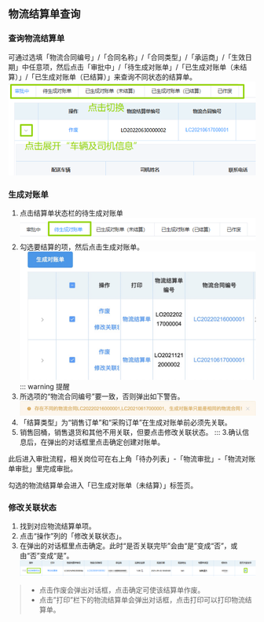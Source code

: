 ## 物流结算单查询
### 查询物流结算单
可通过选填「物流合同编号」/「合同名称」/「合同类型」/「承运商」/「生效日期」中任意项，然后点击「审批中」/「待生成对账单」/「已生成对账单（未结算）」/「已生成对账单（已结算）」来查询不同状态的结算单。  
![图片](/images/logistics/logistics5.png)  
### 生成对账单
1. 点击结算单状态栏的<kbd>待生成对账单</kbd>
![图片](/images/logistics/logistics7.png)  
2. 勾选要结算的项，然后点击<kbd>生成对账单</kbd>。  
![图片](/images/logistics/wljsdcx2.jpg)  
::: warning 提醒
1. 所选项的“物流合同编号”要一致，否则弹出如下警告。  
![图片](/images/logistics/wljsdcx3.jpg)  
2. 「结算类型」为“销售订单”和“采购订单”在生成对账单前必须先关联。
3. 销售回桶，销售退货和其他不用关联，但要点击<kbd>修改关联状态</kbd>。
:::
3.确认信息后，在弹出的对话框里点击<kbd>确定创建对账单</kbd>。  

此后进入审批流程，相关岗位可在右上角「待办列表」-「物流审批」-「物流对账单审批」里完成审批。  
<ShowImg src="/images/process/wl-wldzdsp.png" text="“物流对账单审批”的审批流程图"/>  

勾选的物流结算单会进入「已生成对账单（未结算）」标签页。  

<!-- 进入<u>物流发票录入</u>，<u>承运商应付账款</u>等页面付账款后，项目最后进入「已生成对账单（已结算）」标签页。   -->
### 修改关联状态
1. 找到对应物流结算单项。  
2. 点击“操作”列的「修改关联状态」。  
3. 在弹出的对话框里点击<kbd>确定</kbd>。此时“是否关联完毕”会由“是”变成“否”，或由“否”变成“是”。  
![图片](/images/logistics/logistics6.png)  
>+ 点击<kbd>作废</kbd>会弹出对话框，点击<kbd>确定</kbd>可使该结算单作废。 
>+ 点击”打印”栏下的<kbd>物流结算单</kbd>会弹出对话框，点击<kbd>打印</kbd>可以打印物流结算单。
